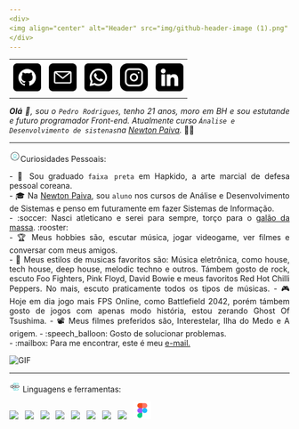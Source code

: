 ```yaml
---
<div>
<img align="center" alt="Header" src="img/github-header-image (1).png"
</div>
---
```


<div align="center">
<table>
<tr>
 <td align="center" colspan="11"></td>
</tr> 
<tr>
<td><a href="https://github.com/joaopauloaramuni" target="_blank"><img src="img/github.png" width="50px" height="50px"/></a>
</td>
<td><a href="mailto:pedrohrodrigues86@gmail.com" target="_blank"><img src="img/gmail.png" width="50px" height="50px"/></a>
</td>
<td><a href="https://wa.me/5531983757749" target="_blank"><img src="img/whatsapp.png" width="50px" height="50px"/></a>
</td>
<td><a href="https://www.instagram.com/pedrorz__/" target="_blank"><img src="img/instagram.png" width="50px" height="50px"/></a>
</td>
<td><a href="https://www.linkedin.com/in/pedro-rodrigues-748177323/" target="_blank"><img src="img/linkedin.png" width="50px" height="50px"/></a>
</td>

</tr>
<tr>
 <td align="center" colspan="11"></td>
</tr> 
</table>

</div>
<div align="justify">

<i><b>Olá</b> :wave:, sou o <code>Pedro Rodrigues</code>, tenho 21 anos, moro em BH e sou estutande e futuro programador Front-end. Atualmente curso <code>Ánalise e Desenvolvimento de sistenas</code>na <a href="https://newtonpaiva.br" target="_blank">Newton Paiva</a>.</i> :man_teacher:<br />

</div>

---

<img height="20" alt="GIF" src="img/perfil.gif"/>Curiosidades Pessoais:

<div align="justify">
<p> 
- &#129340; Sou graduado <code>faixa preta</code> em Hapkido, a arte marcial de defesa pessoal coreana.<br />
- &#127891; Na <a href="https://newtonpaiva.br/" target="_blank">Newton Paiva</a>, sou <code>aluno</code> nos cursos de Análise e Desenvolvimento de Sistemas e penso em futuramente em fazer Sistemas de Informação. <br />
- :soccer: Nasci atleticano e serei para sempre, torço para o <a href="https://www.arenamrv.com.br/" target="_blank">galão da massa</a>. :rooster:<br />
- &#127942; Meus hobbies são, escutar música, jogar videogame, ver filmes e conversar com meus amigos.<br/>
- &#127925; Meus estilos de musicas favoritos são: Música eletrônica, como house, tech house, deep house, melodic techno e outros.
Támbem gosto de rock, escuto Foo Fighters, Pink Floyd, David Bowie e meus favoritos Red Hot Chilli Peppers. No mais, escuto praticamente todos os tipos de músicas.
- &#127918; Hoje em dia jogo mais FPS Online, como Battlefield 2042, porém támbem gosto de jogos com apenas modo história, estou zerando Ghost Of Tsushima.
- 	&#128253; Meus filmes preferidos são, Interestelar, Ilha do Medo e A origem. 
- :speech_balloon: Gosto de solucionar problemas.<br />
- :mailbox: Para me encontrar, este é meu <a href="mailto:pedrohrodrigues86@gmail.com" target="_blank">e-mail.</a><br />
</p>
</div>
</td>
<td>
<div>
<img alt="GIF" src="https://github.com/joaopauloaramuni/joaopauloaramuni/blob/main/img/dev.gif?raw=true" width="340px" height="550px"/>
</div>
</td>
</tr>
<tr>
 <td align="center" colspan="2"></td>
</tr> 
</table>

</div>

---

<div>

<img height="20" alt="GIF" src="img/lista.gif"/>&nbsp;Linguagens e ferramentas:

<div>
 <code><img height="32" src="https://github.com/joaopauloaramuni/joaopauloaramuni/blob/main/img/java.png"/></code>
&nbsp; 
 <code><img height="32" src="https://github.com/joaopauloaramuni/joaopauloaramuni/blob/main/img/intellij.png"/></code>
&nbsp; 
 <code><img height="32" src="https://github.com/joaopauloaramuni/joaopauloaramuni/blob/main/img/html.svg"/></code>
&nbsp; 
 <code><img height="32" src="https://github.com/joaopauloaramuni/joaopauloaramuni/blob/main/img/css.svg"/></code>
&nbsp; 
 <code><img height="32" src="https://github.com/joaopauloaramuni/joaopauloaramuni/blob/main/img/js.png"/></code>
&nbsp; 
 <code><img height="32" src="https://github.com/joaopauloaramuni/joaopauloaramuni/blob/main/img/mysql.png"/></code>
&nbsp; 
 <code><img height="32" src="https://github.com/joaopauloaramuni/joaopauloaramuni/blob/main/img/git.png"/></code>
&nbsp; 
 <code><img height="32" src="https://github.com/joaopauloaramuni/joaopauloaramuni/blob/main/img/github.png"/></code>
&nbsp; 
 <code><img height="32" src="img/7564187_figma_logo_brand_icon.png"/></code>
&nbsp;

</div>
